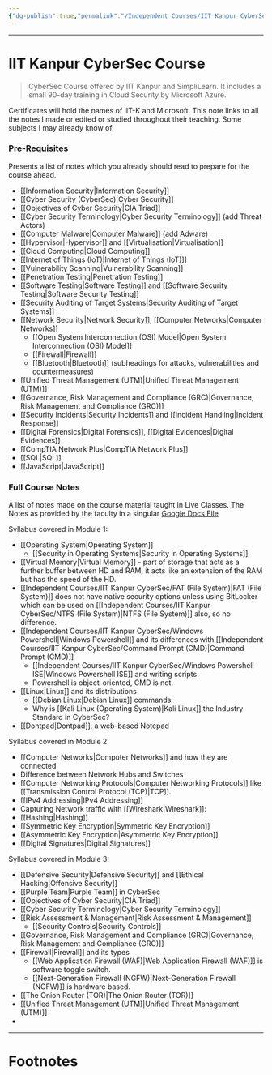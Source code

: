 ```yaml
---
{"dg-publish":true,"permalink":"/Independent Courses/IIT Kanpur CyberSec/IIT-K CyberSec Course/","tags":["CyberSec"]}
---
```



---
# IIT Kanpur CyberSec Course
> CyberSec Course offered by IIT Kanpur and SimpliLearn. It includes a small 90-day training in Cloud Security by Microsoft Azure.

Certificates will hold the names of IIT-K and Microsoft.
This note links to all the notes I made or edited or studied throughout their teaching. Some subjects I may already know of.

### Pre-Requisites
Presents a list of notes which you already should read to prepare for the course ahead.
- [[Information Security\|Information Security]]
- [[Cyber Security (CyberSec)\|Cyber Security]]
- [[Objectives of Cyber Security\|CIA Triad]]
- [[Cyber Security Terminology\|Cyber Security Terminology]] (add Threat Actors)
- [[Computer Malware\|Computer Malware]] (add Adware)
- [[Hypervisor\|Hypervisor]] and [[Virtualisation\|Virtualisation]]
- [[Cloud Computing\|Cloud Computing]]
- [[Internet of Things (IoT)\|Internet of Things (IoT)]]
- [[Vulnerability Scanning\|Vulnerability Scanning]]
- [[Penetration Testing\|Penetration Testing]]
- [[Software Testing\|Software Testing]] and [[Software Security Testing\|Software Security Testing]]
- [[Security Auditing of Target Systems\|Security Auditing of Target Systems]]
- [[Network Security\|Network Security]], [[Computer Networks\|Computer Networks]]
	- [[Open System Interconnection (OSI) Model\|Open System Interconnection (OSI) Model]]
	- [[Firewall\|Firewall]]
	- [[Bluetooth\|Bluetooth]] (subheadings for attacks, vulnerabilities and countermeasures)
- [[Unified Threat Management (UTM)\|Unified Threat Management (UTM)]]
- [[Governance, Risk Management and Compliance (GRC)\|Governance, Risk Management and Compliance (GRC)]]
- [[Security Incidents\|Security Incidents]] and [[Incident Handling\|Incident Response]]
- [[Digital Forensics\|Digital Forensics]], [[Digital Evidences\|Digital Evidences]]
- [[CompTIA Network Plus\|CompTIA Network Plus]]
- [[SQL\|SQL]]
- [[JavaScript\|JavaScript]]

### Full Course Notes
A list of notes made on the course material taught in Live Classes.
The Notes as provided by the faculty in a singular [Google Docs File](https://docs.google.com/document/d/1h5TiltCkafYEWZp60OHRlkEzYLE9HztpOtGTheHka-g/edit?pli=1&tab=t.0)

Syllabus covered in Module 1:
- [[Operating System\|Operating System]]
	- [[Security in Operating Systems\|Security in Operating Systems]]
- [[Virtual Memory\|Virtual Memory]] - part of storage that acts as a further buffer between HD and RAM, it acts like an extension of the RAM but has the speed of the HD.
- [[Independent Courses/IIT Kanpur CyberSec/FAT (File System)\|FAT (File System)]] does not have native security options unless using BitLocker which can be used on [[Independent Courses/IIT Kanpur CyberSec/NTFS (File System)\|NTFS (File System)]] also, so no difference.
- [[Independent Courses/IIT Kanpur CyberSec/Windows Powershell\|Windows Powershell]] and its differences with [[Independent Courses/IIT Kanpur CyberSec/Command Prompt (CMD)\|Command Prompt (CMD)]]
	- [[Independent Courses/IIT Kanpur CyberSec/Windows Powershell ISE\|Windows Powershell ISE]] and writing scripts
	- Powershell is object-oriented, CMD is not.
- [[Linux\|Linux]] and its distributions
	- [[Debian Linux\|Debian Linux]] commands
	- Why is [[Kali Linux (Operating System)\|Kali Linux]] the Industry Standard in CyberSec?
- [[Dontpad\|Dontpad]], a web-based Notepad

Syllabus covered in Module 2:
- [[Computer Networks\|Computer Networks]] and how they are connected
- Difference between Network Hubs and Switches
- [[Computer Networking Protocols\|Computer Networking Protocols]] like [[Transmission Control Protocol (TCP)\|TCP]].
- [[IPv4 Addressing\|IPv4 Addressing]]
- Capturing Network traffic with [[Wireshark\|Wireshark]]:
- [[Hashing\|Hashing]]
- [[Symmetric Key Encryption\|Symmetric Key Encryption]]
- [[Asymmetric Key Encryption\|Asymmetric Key Encryption]]
- [[Digital Signatures\|Digital Signatures]]

Syllabus covered in Module 3:
- [[Defensive Security\|Defensive Security]] and [[Ethical Hacking\|Offensive Security]]
- [[Purple Team\|Purple Team]] in CyberSec
- [[Objectives of Cyber Security\|CIA Triad]]
- [[Cyber Security Terminology\|Cyber Security Terminology]]
- [[Risk Assessment & Management\|Risk Assessment & Management]]
	- [[Security Controls\|Security Controls]]
- [[Governance, Risk Management and Compliance (GRC)\|Governance, Risk Management and Compliance (GRC)]]
- [[Firewall\|Firewall]] and its types
	- [[Web Application Firewall (WAF)\|Web Application Firewall (WAF)]] is software toggle switch.
	- [[Next-Generation Firewall (NGFW)\|Next-Generation Firewall (NGFW)]] is hardware based.
- [[The Onion Router (TOR)\|The Onion Router (TOR)]]
- [[Unified Threat Management (UTM)\|Unified Threat Management (UTM)]]
- 

---
# Footnotes